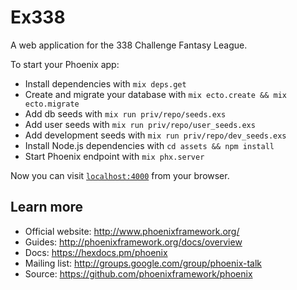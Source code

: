 # Ex338

A web application for the 338 Challenge Fantasy League.

To start your Phoenix app:

  * Install dependencies with `mix deps.get`
  * Create and migrate your database with `mix ecto.create && mix ecto.migrate`
  * Add db seeds with `mix run priv/repo/seeds.exs`
  * Add user seeds with `mix run priv/repo/user_seeds.exs` 
  * Add development seeds with `mix run priv/repo/dev_seeds.exs` 
  * Install Node.js dependencies with `cd assets && npm install`
  * Start Phoenix endpoint with `mix phx.server`

Now you can visit [`localhost:4000`](http://localhost:4000) from your browser.

## Learn more

  * Official website: http://www.phoenixframework.org/
  * Guides: http://phoenixframework.org/docs/overview
  * Docs: https://hexdocs.pm/phoenix
  * Mailing list: http://groups.google.com/group/phoenix-talk
  * Source: https://github.com/phoenixframework/phoenix
